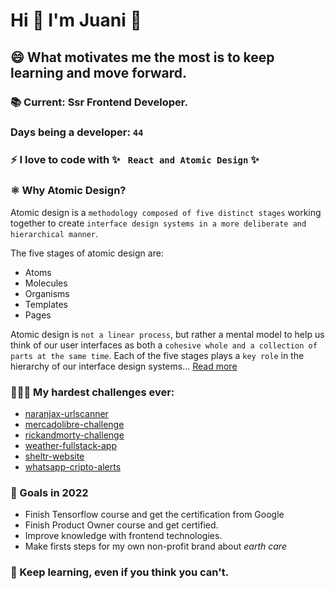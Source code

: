 # Hi 👋 I'm Juani 🦁
## 😄 What motivates me the most is to keep learning and move forward.

### 📚 Current: Ssr Frontend Developer. 

### Days being a developer: `44`

### ⚡ I love to code with ✨ ` React and Atomic Design` ✨ 

### ⚛️ Why Atomic Design?

Atomic design is a `methodology composed of five distinct stages` working together to create `interface design systems in a more deliberate and hierarchical manner`. 

The five stages of atomic design are:

- Atoms
- Molecules
- Organisms
- Templates
- Pages

Atomic design is `not a linear process`, but rather a mental model to help us think of our user interfaces as both a `cohesive whole and a collection of parts at the same time`. Each of the five stages plays a `key role` in the hierarchy of our interface design systems... [Read more](https://atomicdesign.bradfrost.com/chapter-2/)


### 🧑🏽‍💻 My hardest challenges ever: 
- [naranjax-urlscanner](https://github.com/JuanGidoni/naranjax-urlscanner)
- [mercadolibre-challenge](https://github.com/JuanGidoni/TestMeLi)
- [rickandmorty-challenge](https://github.com/JuanGidoni/test-rym)
- [weather-fullstack-app](https://github.com/JuanGidoni/weather-flow)
- [sheltr-website](https://github.com/JuanGidoni/sheltr)
- [whatsapp-cripto-alerts](https://github.com/JuanGidoni/WA-CriptoAlerts)

### 🚀 Goals in 2022
- Finish Tensorflow course and get the certification from Google
- Finish Product Owner course and get certified.
- Improve knowledge with frontend technologies. 
- Make firsts steps for my own non-profit brand about *earth care*

### 👀 Keep learning, even if you think you can't.

